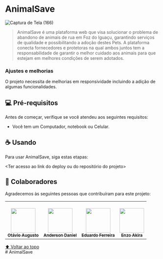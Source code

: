 # AnimalSave



![Captura de Tela (166)](https://github.com/savePet/SavePet/assets/103078329/be5b70a2-5a80-4d74-a1d6-3782742392ec)



> AnimalSave é uma plataforma web que visa solucionar o problema de abandono de animais de rua em Foz do Iguaçu,
> garantindo serviços de qualidade e possibilitando a adoção destes Pets.
> A plataforma conecta fornecedores e protetoras na qual ambos juntos tem a responsabilidade de garantir o melhor cuidado aos animais
> para que estejam em melhores condições de serem adotados. 
     

### Ajustes e melhorias

O projeto necessita de melhorias em responsividade incluindo a adição de algumas funcionalidades.

## 💻 Pré-requisitos

Antes de começar, verifique se você atendeu aos seguintes requisitos:
<!---Estes são apenas requisitos de exemplo. Adicionar, duplicar ou remover conforme necessário--->
* Você tem um Computador, notebook ou Celular.

## ☕ Usando <AnimalSave>

Para usar AnimalSave, siga estas etapas:


<Ter acesso ao link do deploy ou do repositório do projeto>


## 🤝 Colaboradores

Agradecemos às seguintes pessoas que contribuíram para este projeto:

<table>
  <tr>
    <td align="center">
      <a href="#">
        <br>
        <sub>
          <img src="https://pps.whatsapp.net/v/t61.24694-24/209301939_2992291554387044_1063108223435609332_n.jpg?ccb=11-4&oh=01_AdQSnC3iiAxNg98jv8Gs4qxuxE0wpCJauRYsggmOGj4CBA&oe=64AEFD4C" height="80px" width="80px">
          <br>
          <b>Otávio Augusto</b>
        </sub>
      </a>
    </td>
     <td align="center">
      <a href="#">
        <br>
        <sub>
          <img src="https://pps.whatsapp.net/v/t61.24694-24/321246802_878757603248925_6519587648767404823_n.jpg?ccb=11-4&oh=01_AdSIK8ewp4LBx9Qvr3zyH8ouWeihYYRnxO0zBpYPlRJ2Ug&oe=64AEFA2F" height="80px" width="80px">
          <br>
          <b>Anderson Daniel</b>
        </sub>
      </a>
    </td>
     <td align="center">
      <a href="#">
        <br>
        <sub>
          <img src="https://pps.whatsapp.net/v/t61.24694-24/56971621_1934992446629472_5678555757314834432_n.jpg?ccb=11-4&oh=01_AdRQDeyBjV2xvr0ItIfwUNI-dE5d4ipbjWOFv_fViW-aEw&oe=64AF01C8" height="80px" width="80px">
          <br>
          <b>Eduardo Ferreira</b>
        </sub>
      </a>
    </td>
     <td align="center">
      <a href="#">
        <br>
        <sub>
          <img src="https://pps.whatsapp.net/v/t61.24694-24/341095148_997817787867882_160316669181072286_n.jpg?ccb=11-4&oh=01_AdRCGGvwiyzCtrf1adRp5k_ch0ImDXqyX7CUk1CBAO7v8A&oe=64AF1D72" height="80px" width="80px">
          <br>
          <b>Enzo Akira</b>
        </sub>
      </a>
    </td>
  </tr>
</table>




[⬆ Voltar ao topo](#AnimalSave)<br># AnimalSave
